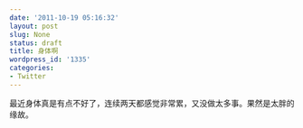 ```yaml
---
date: '2011-10-19 05:16:32'
layout: post
slug: None
status: draft
title: 身体啊
wordpress_id: '1335'
categories:
- Twitter
---
```


最近身体真是有点不好了，连续两天都感觉非常累，又没做太多事。果然是太胖的缘故。
